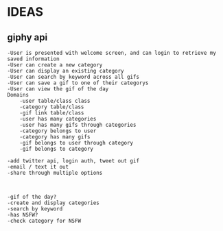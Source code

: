 # IDEAS
## giphy api
    -User is presented with welcome screen, and can login to retrieve my saved information
    -User can create a new category
    -User can display an existing category
    -User can search by keyword across all gifs
    -User can save a gif to one of their categorys
    -User can view the gif of the day
    Domains
        -user table/class class
        -category table/class
        -gif link table/class
        -user has many categories
        -user has many gifs through categories
        -category belongs to user
        -category has many gifs
        -gif belongs to user through category
        -gif belongs to category

    -add twitter api, login auth, tweet out gif
    -email / text it out
    -share through multiple options
    


    -gif of the day?
    -create and display categories
    -search by keyword
    -has NSFW?
    -check category for NSFW